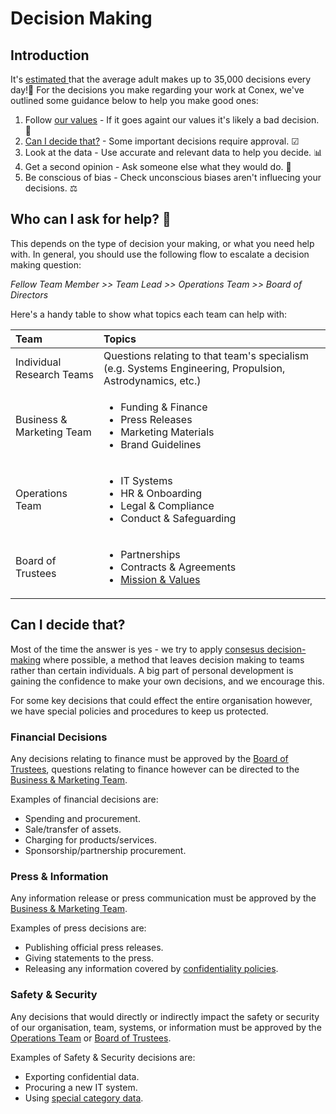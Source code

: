 # Decision Making

## Introduction

It's [estimated ](https://go.roberts.edu/leadingedge/the-great-choices-of-strategic-leaders)that the average adult makes up to 35,000 decisions every day!🤯 For the decisions you make regarding your work at Conex, we've outlined some guidance below to help you make good ones:

1.  Follow [our values](../organisation/mission-and-values/) - If it goes againt our values it's likely a bad decision. 🙈 
2.  [Can I decide that?](decision-making.md#can-i-decide-that) - Some important decisions require approval. ☑ 
3.  Look at the data - Use accurate and relevant data to help you decide. 📊 
4.  Get a second opinion - Ask someone else what they would do. 🙋 
5.  Be conscious of bias - Check unconscious biases aren't influecing your decisions. ⚖ 

## Who can I ask for help? 🤔 

This depends on the type of decision your making, or what you need help with. In general, you should use the following flow to escalate a decision making question:

_Fellow Team Member &gt;&gt; Team Lead &gt;&gt; Operations Team &gt;&gt; Board of Directors_

Here's a handy table to show what topics each team can help with:

<table>
  <thead>
    <tr>
      <th style="text-align:left">Team</th>
      <th style="text-align:left">Topics</th>
    </tr>
  </thead>
  <tbody>
    <tr>
      <td style="text-align:left">Individual Research Teams</td>
      <td style="text-align:left">Questions relating to that team&apos;s specialism (e.g. Systems Engineering,
        Propulsion, Astrodynamics, etc.)</td>
    </tr>
    <tr>
      <td style="text-align:left">Business &amp; Marketing Team</td>
      <td style="text-align:left">
        <ul>
          <li>Funding &amp; Finance</li>
          <li>Press Releases</li>
          <li>Marketing Materials</li>
          <li>Brand Guidelines</li>
        </ul>
      </td>
    </tr>
    <tr>
      <td style="text-align:left">Operations Team</td>
      <td style="text-align:left">
        <ul>
          <li>IT Systems</li>
          <li>HR &amp; Onboarding</li>
          <li>Legal &amp; Compliance</li>
          <li>Conduct &amp; Safeguarding</li>
        </ul>
      </td>
    </tr>
    <tr>
      <td style="text-align:left">Board of Trustees</td>
      <td style="text-align:left">
        <ul>
          <li>Partnerships</li>
          <li>Contracts &amp; Agreements</li>
          <li><a href="../organisation/mission-and-values/">Mission &amp; Values</a>
          </li>
        </ul>
      </td>
    </tr>
  </tbody>
</table>

## Can I decide that?

Most of the time the answer is yes - we try to apply [consesus decision-making](https://www.seedsforchange.org.uk/consensus) where possible, a method that leaves decision making to teams rather than certain individuals. A big part of personal development is gaining the confidence to make your own decisions, and we encourage this.

For some key decisions that could effect the entire organisation however, we have special policies and procedures to keep us protected.

### Financial Decisions

Any decisions relating to finance must be approved by the [Board of Trustees](../organisation/org-structure/board-of-trustees.md), questions relating to finance however can be directed to the [Business & Marketing Team](../organisation/org-structure/business-and-marketing-team.md).

Examples of financial decisions are:

* Spending and procurement.
* Sale/transfer of assets.
* Charging for products/services.
* Sponsorship/partnership procurement.

### Press & Information

Any information release or press communication must be approved by the [Business & Marketing Team](../organisation/org-structure/business-and-marketing-team.md).

Examples of press decisions are:

* Publishing official press releases.
* Giving statements to the press.
* Releasing any information covered by [confidentiality policies](../policy/policy-list/data-protection/confidentiality.md).

### Safety & Security

Any decisions that would directly or indirectly impact the safety or security of our organisation, team, systems, or information must be approved by the [Operations Team](../organisation/org-structure/operations-team.md) or [Board of Trustees](../organisation/org-structure/board-of-trustees.md).

Examples of Safety & Security decisions are:

* Exporting confidential data.
* Procuring a new IT system.
* Using [special category data](https://ico.org.uk/for-organisations/guide-to-data-protection/guide-to-the-general-data-protection-regulation-gdpr/lawful-basis-for-processing/special-category-data/).




